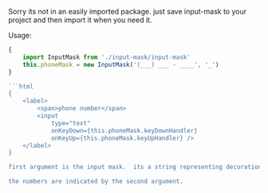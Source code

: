 Sorry its not in an easily imported package.  just save input-mask to your project and then import it when you need it.

Usage:
```js
{
	import InputMask from './input-mask/input-mask'
	this.phoneMask = new InputMask('(___) ___ - ____', '_')
}

```html
{
	<label>
		<span>phone number</span>
		<input 
			type="text" 
			onKeyDown={this.phoneMask.keyDownHandler}
			onKeyUp={this.phoneMask.keyUpHandler} />
	</label>
}

first argument is the input mask.  its a string representing decoration text, and numbers.

the numbers are indicated by the second argument.
